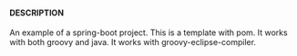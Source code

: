 #### DESCRIPTION

An example of a spring-boot project.  This is a template with pom.  It works with both groovy and java.  It works with groovy-eclipse-compiler.
